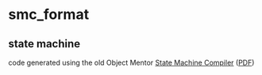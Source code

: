 smc_format
==========


state machine
-------------

code generated using the old Object Mentor [State Machine Compiler](http://www.objectmentor.com/resources/downloads.html) ([PDF](http://www.objectmentor.com/resources/articles/umlfsm.pdf))

